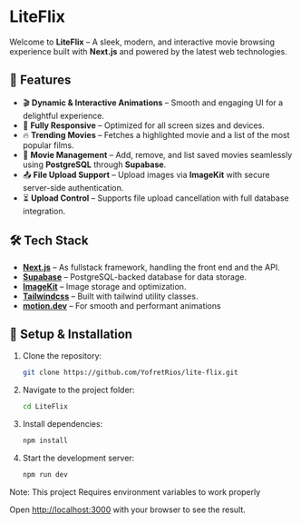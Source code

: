 # LiteFlix

Welcome to **LiteFlix** – A sleek, modern, and interactive movie browsing experience built with **Next.js** and powered by the latest web technologies.

## 🚀 Features

- 🎬 **Dynamic & Interactive Animations** – Smooth and engaging UI for a delightful experience.
- 📱 **Fully Responsive** – Optimized for all screen sizes and devices.
- 🔥 **Trending Movies** – Fetches a highlighted movie and a list of the most popular films.
- 🎥 **Movie Management** – Add, remove, and list saved movies seamlessly using **PostgreSQL** through **Supabase**.
- 📤 **File Upload Support** – Upload images via **ImageKit** with secure server-side authentication.
- ⏳ **Upload Control** – Supports file upload cancellation with full database integration.

## 🛠️ Tech Stack

- **[Next.js](https://nextjs.org/)** – As fullstack framework, handling the front end and the API.
- **[Supabase](https://supabase.com/)** – PostgreSQL-backed database for data storage.
- **[ImageKit](https://imagekit.io/)** – Image storage and optimization.
- **[Tailwindcss](https://tailwindcss.com/)** – Built with tailwind utility classes.
- **[motion.dev](https://motion.dev/)** – For smooth and performant animations

## 🚧 Setup & Installation

1. Clone the repository:
   ```sh
   git clone https://github.com/YofretRios/lite-flix.git
   ```
2. Navigate to the project folder:
   ```sh
   cd LiteFlix
   ```
3. Install dependencies:
   ```sh
   npm install
   ```
4. Start the development server:
   ```sh
   npm run dev
   ```

Note: This project Requires environment variables to work properly

Open [http://localhost:3000](http://localhost:3000) with your browser to see the result.
